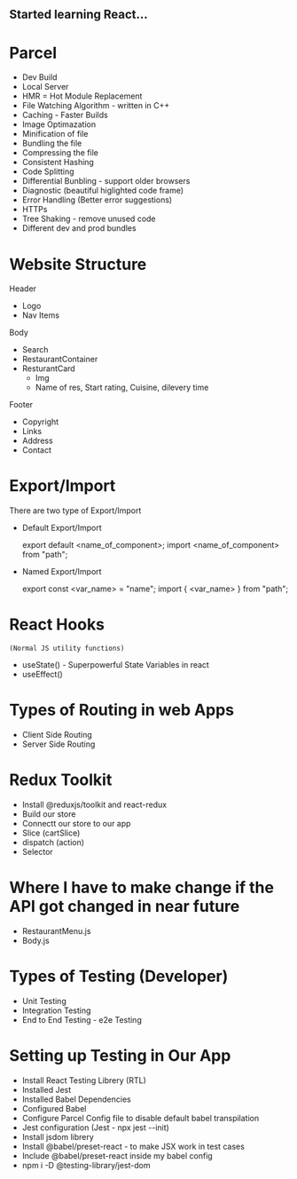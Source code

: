 ## Started learning React...

# Parcel
- Dev Build
- Local Server
- HMR = Hot Module Replacement
- File Watching Algorithm - written in C++
- Caching - Faster Builds
- Image Optimazation
- Minification of file
- Bundling the file
- Compressing the file
- Consistent Hashing
- Code Splitting
- Differential Bunbling - support older browsers
- Diagnostic (beautiful higlighted code frame)
- Error Handling (Better error suggestions)
- HTTPs
- Tree Shaking - remove unused code
- Different dev and prod bundles


# Website Structure

Header
- Logo
- Nav Items

Body
- Search
- RestaurantContainer
- ResturantCard
    - Img
    - Name of res, Start rating, Cuisine, dilevery time

Footer
- Copyright
- Links
- Address
- Contact


# Export/Import

There are two type of Export/Import

- Default Export/Import

    export default <name_of_component>;
    import <name_of_component> from "path";

- Named Export/Import

    export const <var_name> = "name";
    import { <var_name> } from "path";


# React Hooks
    (Normal JS utility functions)
-   useState() - Superpowerful State Variables in react
-   useEffect()


# Types of Routing in web Apps
- Client Side Routing
- Server Side Routing


# Redux Toolkit
- Install @reduxjs/toolkit and react-redux
- Build our store
- Connectt our store to our app
- Slice (cartSlice)
- dispatch (action)
- Selector



# Where I have to make change if the API got changed in near future
- RestaurantMenu.js 
- Body.js


# Types of Testing (Developer)
 - Unit Testing
 - Integration Testing
 - End to End Testing - e2e Testing
  

# Setting up Testing in Our App
 - Install React Testing Librery (RTL)
 - Installed Jest
 - Installed Babel Dependencies
 - Configured Babel
 - Configure Parcel Config file to disable default babel transpilation
 - Jest configuration  (Jest - npx jest --init)
 - Install jsdom librery
 - Install @babel/preset-react - to make JSX work in test cases
 - Include @babel/preset-react inside my babel config
 - npm i -D @testing-library/jest-dom